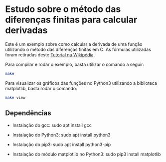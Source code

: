 # Estudo sobre o método das diferenças finitas para calcular derivadas

Este é um exemplo sobre como calcular a derivada de uma função utilizando o método das diferenças finitas em C.
As fórmulas utilizadas foram retiradas deste [Tutorial na Wikipédia](https://pt.wikipedia.org/wiki/M%C3%A9todo_das_diferen%C3%A7as_finitas).

Para compilar e rodar o exemplo, basta utilizar o comando a seguir:

```sh
make
```

Para visualizar os gráficos das funções no Python3 utilizando a biblioteca matplotlib, basta rodar o comando:

```sh
make view
```

## Dependências

- Instalação do gcc: sudo apt install gcc

- Instalação do Python3: sudo apt install python3

- Instalação do pip3: sudo apt install python3-pip

- Instalação do módulo matplotlib no Python3: sudo pip3 install matplotlib
